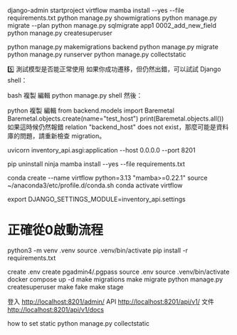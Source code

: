 
django-admin startproject virtflow
mamba install --yes --file requirements.txt
python manage.py showmigrations
python manage.py migrate --plan
python manage.py sqlmigrate app1 0002_add_new_field
 python manage.py createsuperuser


python manage.py makemigrations backend
python manage.py migrate
python manage.py runserver
python manage.py collectstatic

5️⃣ 測試模型是否能正常使用
如果你成功遷移，但仍然出錯，可以試試 Django shell：

bash
複製
編輯
python manage.py shell
然後：

python
複製
編輯
from backend.models import Baremetal
Baremetal.objects.create(name="test_host")
print(Baremetal.objects.all())
如果這時候仍然報錯 relation "backend_host" does not exist，那麼可能是資料庫的問題，請重新檢查 migration。

uvicorn inventory_api.asgi:application --host 0.0.0.0 --port 8201

pip uninstall ninja
mamba install --yes --file requirements.txt

conda create --name virtflow python=3.13 "mamba>=0.22.1"
source ~/anaconda3/etc/profile.d/conda.sh
conda activate virtflow

export DJANGO_SETTINGS_MODULE=inventory_api.settings

# 正確從0啟動流程
python3 -m venv .venv
source .venv/bin/activate
pip install -r requirements.txt



create .env
create pgadmin4/.pgpass
source .env
source .venv/bin/activate
docker compose up -d
make migrations
make migrate
python manage.py createsuperuser
make fake
make stage

登入
<http://localhost:8201/admin/>
API
<http://localhost:8201/api/v1/>
文件
<http://localhost:8201/api/v1/docs>

how to set static
python manage.py collectstatic
